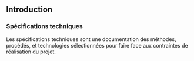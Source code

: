 ## Introduction  

### Spécifications techniques

Les spécifications techniques sont une documentation des méthodes, procédés, et technologies sélectionnées pour faire face aux contraintes de réalisation du projet.